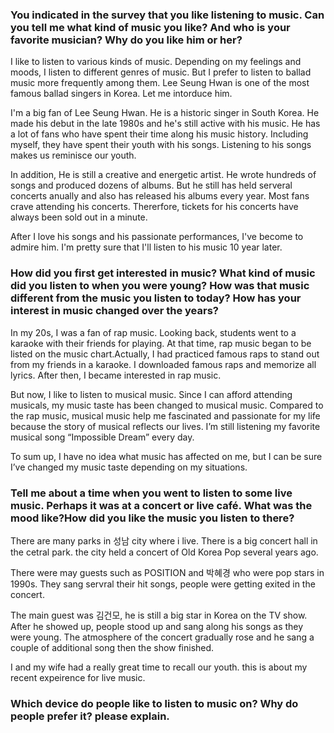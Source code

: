 ### You indicated in the survey that you like listening to music. Can you tell me what kind of music you like? And who is your favorite musician? Why do you like him or her?

I like to listen to various kinds of music. Depending on my feelings and moods, I listen to different genres of music. But I prefer to listen to ballad music more frequently among them. Lee Seung Hwan is one of the most famous ballad singers in Korea. Let me intorduce him.

I'm a big fan of Lee Seung Hwan. He is a historic singer in South Korea. He made his debut in the late 1980s and he's still active with his music. He has a lot of fans who have spent their time along his music history. Including myself, they have spent their youth with his songs. Listening to his songs makes us reminisce our youth.

In addition, He is still a creative and energetic artist. He wrote hundreds of songs and produced dozens of albums. But he still has held serveral concerts anually and also has released his albums every year. Most fans crave attending his concerts. Thererfore, tickets for his concerts have always been sold out in a minute.

After I love his songs and his passionate performances, I've become to admire him. I'm pretty sure that I'll listen to his music 10 year later.

### How did you first get interested in music? What kind of music did you listen to when you were young? How was that music different from the music you listen to today? How has your interest in music changed over the years?

In my 20s, I was a fan of rap music. Looking back, students went to a karaoke with their friends for playing. At that time, rap music began to be listed on the music chart.Actually, I had practiced famous raps to stand out from my friends in a karaoke. I downloaded famous raps and memorize all lyrics. After then, I became interested in rap music.

But now, I like to listen to musical music. Since I can afford attending musicals,  my music taste has been changed to musical music. Compared to the rap music, musical music help me fascinated and passionate for my life because the story of musical reflects our lives. I’m still listening my favorite musical song “Impossible Dream” every day.

To sum up, I have no idea what music has affected on me, but I can be sure I’ve changed my music taste depending on my situations.

### Tell me about a time when you went to listen to some live music. Perhaps it was at a concert or live café. What was the mood like?How did you like the music you listen to there? 

There are many parks in 성남 city where i live. There is a big concert hall in the cetral park. the city held a concert of Old Korea Pop several years ago.

There were may guests such as POSITION and 박혜경 who were pop stars in 1990s. They sang servral their hit songs, people were getting exited in the concert.

The main guest was 김건모, he is still a big star in Korea on the TV show. After he showed up, people stood up and sang along his songs as they were young. The atmosphere of the concert gradually rose and he sang a couple of additional song then the show finished.

I and my wife had a really great time to recall our youth. this is about my recent expeirence for live music.
 

### Which device do people like to listen to music on? Why do people prefer it? please explain.



